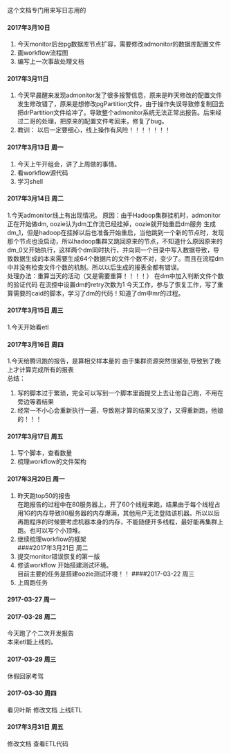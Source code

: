 这个文档专门用来写日志用的  
#### 2017年3月10日
  1. 今天monitor后台pg数据库节点扩容，需要修改admonitor的数据库配置文件
  2. 画workflow流程图
  3. 编写上一次事故处理文档  
#### 2017年3月11日  
  1. 今天早晨醒来发现admonitor发了很多报警信息，原来是昨天修改的配置文件发生修改错了，原来是想修改pgPartition文件，由于操作失误导致修复制回去把drPartition文件给冲了。导致整个admonitor系统无法正常出报告。后来经过二哥的处理，把原来的配置文件考回来，修复了bug。
  2. 教训： 以后一定要细心，线上操作有风险！！！！！！！
#### 2017年3月13日 周一
  1. 今天上午开组会，讲了上周做的事情。
  2. 看workflow源代码
  3. 学习shell
#### 2017年3月14日 周二 
1.今天admonitor线上有出现情况。
原因：由于Hadoop集群挂机时，admonitor正在开始做dm, oozie认为dm工作流已经挂掉，oozie就开始重启dm服务 生成dm_1，但是hadoop在挂掉以后也准备开始重启，当他跳到一个新的节点时，发现那个节点也没启动，所以hadoop集群又跳回原来的节点，不知道什么原因原来的dm_0又开始执行，这样两个dm同时执行，并向同一个目录中写入数据导致，导致数据生成的本来需要生成64个数据片的文件个数不对，变少了。而且在流程dm中并没有检查文件个数的机制。所以以后生成的报表全都有错误。  
处理办法：重算当天的活动（又是需要重算！！！！）
   在dm中加入判断文件个数的验证代码
   在流控中设置dm的retry次数为1
        今天工作，参与了恢复工作，写了重算需要的caid的脚本，学习了dm的代码！知道了dm中mr的过程。
#### 2017年3月15日 周三
1.今天开始看etl
#### 2017年3月16日 周四
 1.今天给腾讯跑的报告，是算相交样本量的
 由于集群资源突然很紧张,导致到了晚上才计算完成所有的报表  
总结：
1. 写的脚本过于繁琐，完全可以写到一个脚本里面提交上去让他自己跑，不用在旁边等着结果  
2. 经常一不小心会重新执行一遍，导致刚才算的结果又没了，又得重新跑，他娘的！！！
#### 2017年3月17日 周五
1.  写个脚本，查看数量
2.  梳理workflow的文件架构
#### 2017年3月20日 周一
1. 昨天跑top50的报告  
在跑报告的过程中在80服务器上，开了60个线程来跑，结果由于每个线程占用1G的内存导致80服务器的内存爆满，其他用户无法登陆该机器。所以以后再跑程序的时候要考虑机器本身的内存，不能随便开多线程，最好能再集群上跑。也可以写个小顶堆。
2. 继续梳理workflow的框架  
####2017年3月21日 周二
1. 提交monitor错误恢复的第一版  
2. 修该workflow 开始搭建测试环境。  
目前主要的任务是搭建oozie测试环境！！
####2017-03-22 周三
1. 上周跑任务

#### 2917-03-27 周一  
#### 2017-03-28 周二  
今天跑了个二次开发报告  
本来etl能上线的。
#### 2017-03-29 周三
休假回家考驾
#### 2017-03-30 周四
 看贝叶斯
 修改文档
 上线ETL
#### 2017年3月31日 周五
 修改文档
 查看ETL代码
